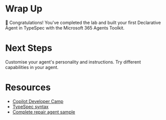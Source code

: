 # Wrap Up

🏁 Congratulations! You've completed the lab and built your first Declarative Agent in TypeSpec with the Microsoft 365 Agents Toolkit. 

# Next Steps

Customise your agent's personality and instructions.
Try different capabilities in your agent.

# Resources

- [Copilot Developer Camp](https://aka.ms/copilotdevcamp)
- [TypeSpec syntax]( https://typespec.io/docs/getting-started/getting-started-rest/01-setup-basic-syntax/)
- [Complete repair agent sample](https://aka.ms/repair-agent)